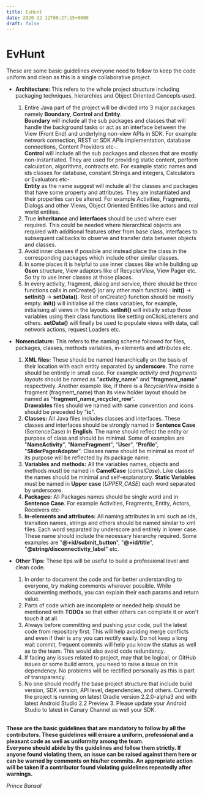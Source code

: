 ```yaml
---
title: EvHunt
date: 2020-12-12T08:27:15+0000
draft: false
---
```

# EvHunt

These are some basic guidelines everyone need to follow to keep the code uniform and clean as this is a single collaborative project.

- **Architecture:** This refers to the whole project structure including packaging techniques, hierarchies and Object Oriented Concepts used. 

   1. Entire Java part of the project will be divided into 3 major packages namely **Boundary**, **Control** and **Entity**. <br/>**Boundary** will include all the sub packages and classes that will handle the background tasks or act as an interface between the View (Front End) and underlying non-view APIs in SDK. For example network connection, REST or SDK APIs implementation, database connections, Content Providers etc-. <br/>**Control** will include all the sub packages and classes that are mostly non-instantiated. They are used for providing static content, perform calculation, algorithms,  contracts etc. For example static names and ids classes for database, constant Strings and integers, Calculators or Evaluators etc- <br/> **Entity** as the name suggest will include all the classes and packages that have some property and attributes. They are instantiated and their properties can be altered. For example Activities, Fragments, Dialogs and other Views, Object Oriented Entities like actors and real world entities.<br/>
  2. True **inheritance** and **interfaces** should be used where ever required. This could be needed where hierarchical objects are required with additional features other from base class, interfaces to subsequent callbacks to observe and transfer data between objects and classes.<br/>
  3. Avoid inner classes if possible and instead place the class in the corresponding packages which include other similar classes. <br/>
  4. In some places it is helpful to use inner classes like while building up **Gson** structure, View adaptors like of RecyclerView, View Pager etc. So try to use inner classes at those places.<br/>
  5.  In every activity, fragment, dialog and service, there should be three functions calls in onCreate() (or any other main function) : **init()** -> **setInit()** -> **setData()**. Rest of onCreate() function should be mostly empty. **init()** will initialise all the class variables, for example, initialising all views in the layouts. **setInit()** will initially setup those variables using their class functions like setting onClickListeners and others. **setData()** will finally be used to populate views with data, call network actions, request Loaders etc.

- **Nomenclature:** This refers to the naming scheme followed for files, packages, classes, methods variables, in-elements and attributes etc.
   1. **XML files:** These should be named hierarchically on the basis of their location with each entity separated by **underscore**. The name should be entirely in small case. For example *activity and fragments layouts* should be named as "**activity_name**" and "**fragment_name**" respectively. Another example like, if there is a *RecyclerView* inside a fragment (fragment_name) than its view holder layout should be named as "**fragment_name_recycler_row**". <br/>**Drawables** files should we named with same convention and icons should be preceded by "**ic**".
   2. **Classes:** All Java files includes classes and interfaces. These classes and interfaces should be strongly named in **Sentence Case** (SentenceCase) in **English**. The name should reflect the entity or purpose of class and should be minimal. Some of examples are "**NameActivity**", "**NameFragment**", "**User**", "**Profile**", "**SliderPagerAdapter**". Classes name should be minimal as most of its purpose will be reflected by its package name.
  3. **Variables and methods:** All the variables names, objects and methods mustl be named in **CamelCase** (*camelCase*). Like classes the names should be minimal and self-explanatory. **Static Variables** must be named in **Upper case** (*UPPER_CASE*) each word separated by underscore. 
   4. **Packages:** All Packages names should be single word and in **Sentence Case**. For example Activities, Fragments, Entity, Actors, Receivers etc-
   5. **In-elements and attributes:** All naming attributes in xml such as ids, transition names, strings and others should be named similar to xml files. Each word separated by underscore and entirely in lower case. These name should include the necessary hierarchy required. Some examples are "**@+id/submit_button**", "**@+id/title**", "**@string/disconnectivity_label**" etc.

- **Other Tips:** These tips will be useful to build a professional level and clean code.
  1. In order to document the code and for better understanding to everyone, try making comments wherever possible. While documenting methods, you can explain their each params and return value. 
  2. Parts of code which are incomplete or needed help should be mentioned with **TODOs** so that either others can complete it or won't touch it at all.
  3. Always before committing and pushing your code, pull the latest code from repository first. This will help avoiding merge conflicts and even if their is any you can rectify easily. Do not keep a long wait commit, frequent commits will help you know the status as well as to the team. This would also avoid code redundancy.
  4. If facing any issues related to project, may that be logical, or GitHub issues or some build errors, you need to raise a issue on this dependency. No problems will be rectified personally as this is part of transparency.
  5. No one should modify the base project structure that include build version, SDK version, API level, dependencies, and others. Currently the project is running on latest Gradle version 2.2.0-alpha3 and with latest Android Studio 2.2 Preview 3. Please update your Android Studio to latest in Canary Channel as well your SDK.<br/> <br/>
  

**These are the basic guidelines that are mandatory to  follow by all the contributors. These guidelines will ensure a uniform, professional and a pleasant code as well as uniformity among the team.**<br/>
**Everyone should abide by the guidelines and follow them strictly. If anyone found violating them, an issue can be raised against them here or can be warned by comments on his/her commits. An appropriate action will be taken if a contributor found violating guidelines repeatedly after warnings.**<br/>

*Prince Bansal* 
